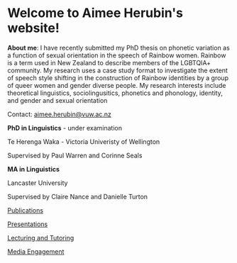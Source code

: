 # Welcome to Aimee Herubin's website!

<b>About me</b>: 
I have recently submitted my PhD thesis on phonetic variation as a function of sexual orientation in the speech of Rainbow women. Rainbow is a term used in New Zealand to describe members of the LGBTQIA+ community. My research uses a case study format to investigate the extent of speech style shifting in the construction of Rainbow identities by a group of queer women and gender diverse people.
My research interests include theoretical linguistics, sociolingusitics, phonetics and phonology, identity, and gender and sexual orientation

Contact:
aimee.herubin@vuw.ac.nz



<b>PhD in Linguistics</b> - under examination

Te Herenga Waka - Victoria Univeristy of Wellington

Supervised by Paul Warren and Corinne Seals

<b>MA in Linguistics</b> 

Lancaster University

Supervised by Claire Nance and Danielle Turton



<a href="Publications.html">Publications</a> 

<a href="Presentations.html">Presentations</a>

<a href="LecturingTutoring.html">Lecturing and Tutoring</a>

<a href="MediaEngagement.html">Media Engagement</a>


